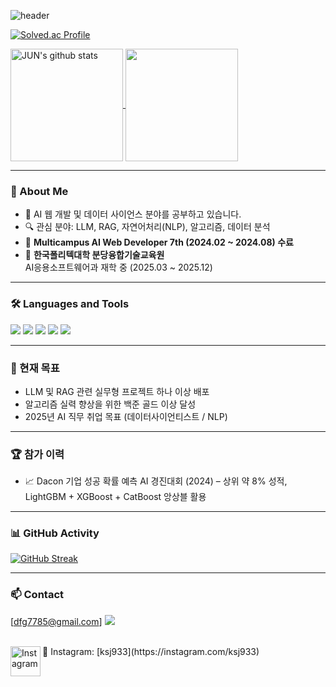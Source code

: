 ![header](https://capsule-render.vercel.app/api?type=waving&height=300&color=gradient&text=Sang_Jun%20CODE%20)

[![Solved.ac Profile](http://mazassumnida.wtf/api/v2/generate_badge?boj=dfg7785)](https://solved.ac/dfg7785/)

<a href="https://github.com/kimpubao">
  <img align="center" style="height:180px" src="https://github-readme-stats.vercel.app/api?username=kimpubao&show_icons=true&include_all_commits=true&theme=nord&hide_border=true" alt="JUN's github stats" />
</a>
<a href="https://github.com/kimpubao">
  <img align="center" style="height:180px" src="https://github-readme-stats.vercel.app/api/top-langs/?username=kimpubao&layout=compact&theme=nord&hide_border=true" />
</a> 

---

### 💬 About Me

- 🌱 AI 웹 개발 및 데이터 사이언스 분야를 공부하고 있습니다.
- 🔍 관심 분야: LLM, RAG, 자연어처리(NLP), 알고리즘, 데이터 분석
- 📘 **Multicampus AI Web Developer 7th (2024.02 ~ 2024.08) 수료**
- 🏫 **한국폴리텍대학 분당융합기술교육원**  
  AI응용소프트웨어과 재학 중 (2025.03 ~ 2025.12)

---

### 🛠 Languages and Tools

<img src="https://img.shields.io/badge/Python-3776AB?style=flat-square&logo=Python&logoColor=white"/>
<img src="https://img.shields.io/badge/Go-00ADD8?style=flat-square&logo=Go&logoColor=white"/>
<img src="https://img.shields.io/badge/HTML5-E34F26?style=flat-square&logo=HTML5&logoColor=white"/>
<img src="https://img.shields.io/badge/CSS3-1572B6?style=flat-square&logo=CSS3&logoColor=white"/>
<img src="https://img.shields.io/badge/Linux-FCC624?style=flat-square&logo=Linux&logoColor=black"/>

---

### 🎯 현재 목표

- LLM 및 RAG 관련 실무형 프로젝트 하나 이상 배포
- 알고리즘 실력 향상을 위한 백준 골드 이상 달성
- 2025년 AI 직무 취업 목표 (데이터사이언티스트 / NLP)

---

### 🏆 참가 이력

- 📈 Dacon 기업 성공 확률 예측 AI 경진대회 (2024) – 상위 약 8% 성적, LightGBM + XGBoost + CatBoost 앙상블 활용

---

### 📊 GitHub Activity

[![GitHub Streak](https://streak-stats.demolab.com?user=kimpubao&theme=tokyonight&hide_border=true)](https://git.io/streak-stats)

---

### 📫 Contact

<a href="mailto:dfg7785@gmail.com"> [dfg7785@gmail.com]
  <img src="https://img.shields.io/badge/Gmail-EA4335?style=flat-square&logo=Gmail&logoColor=white"/>
</a>

<br>

<a href="https://instagram.com/ksj933">
  <img align="left" alt="Instagram" width="48px" src="https://img.icons8.com/color/48/000000/instagram-new--v2.png" />
</a>
📸 Instagram: [ksj933](https://instagram.com/ksj933)
